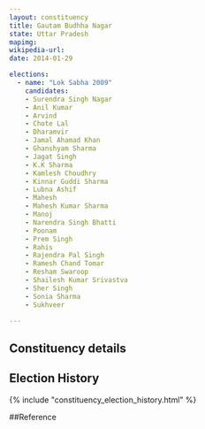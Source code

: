 ```yaml
---
layout: constituency
title: Gautam Budhha Nagar
state: Uttar Pradesh
mapimg: 
wikipedia-url: 
date: 2014-01-29

elections: 
  - name: "Lok Sabha 2009"
    candidates: 
    - Surendra Singh Nagar 
    - Anil Kumar 
    - Arvind 
    - Chote Lal 
    - Dharamvir 
    - Jamal Ahamad Khan 
    - Ghanshyam Sharma 
    - Jagat Singh 
    - K.K Sharma 
    - Kamlesh Choudhry 
    - Kinnar Guddi Sharma 
    - Lubna Ashif 
    - Mahesh 
    - Mahesh Kumar Sharma 
    - Manoj 
    - Narendra Singh Bhatti 
    - Poonam 
    - Prem Singh 
    - Rahis 
    - Rajendra Pal Singh 
    - Ramesh Chand Tomar 
    - Resham Swaroop 
    - Shailesh Kumar Srivastva 
    - Sher Singh 
    - Sonia Sharma 
    - Sukhveer 

---
```

## Constituency details


## Election History
{% include "constituency_election_history.html" %}

##Reference
